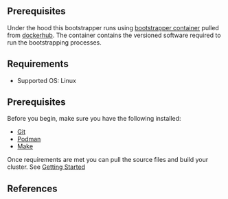 ## Prerequisites

Under the hood this bootstrapper runs using [bootstrapper container](https://github.com/poc-examples/container-library/blob/main/tools/bootstrapper/Dockerfile) pulled from [dockerhub](https://hub.docker.com/repository/docker/cengleby86/bootstrapper/general).  The container contains the versioned software required to run the bootstrapping processes. 

## Requirements

- Supported OS: Linux

## Prerequisites
Before you begin, make sure you have the following installed:

- [Git](https://git-scm.com/book/en/v2/Getting-Started-Installing-Git)
- [Podman](https://podman.io/docs/installation)
- [Make](https://www.gnu.org/software/make/manual/make.html)

Once requirements are met you can pull the source files and build your cluster. See [Getting Started](getting-started.md)

## References
